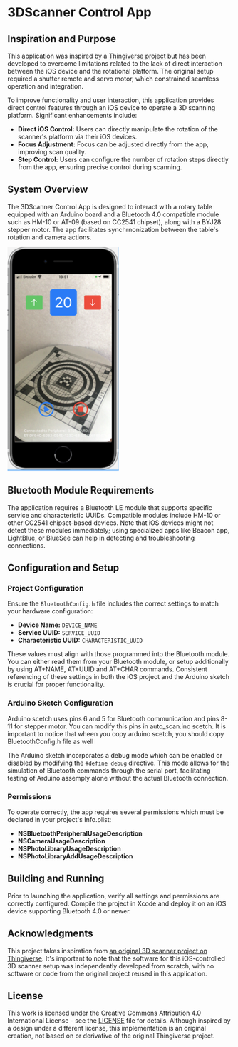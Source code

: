 # 3DScanner Control App

## Inspiration and Purpose

This application was inspired by a [Thingiverse project](https://www.thingiverse.com/thing:3958326) but has been developed to overcome limitations related to the lack of direct interaction between the iOS device and the rotational platform. The original setup required a shutter remote and servo motor, which constrained seamless operation and integration.

To improve functionality and user interaction, this application provides direct control features through an iOS device to operate a 3D scanning platform. Significant enhancements include:
- **Direct iOS Control:** Users can directly manipulate the rotation of the scanner's platform via their iOS devices.
- **Focus Adjustment:** Focus can be adjusted directly from the app, improving scan quality.
- **Step Control:** Users can configure the number of rotation steps directly from the app, ensuring precise control during scanning.

## System Overview

The 3DScanner Control App is designed to interact with a rotary table equipped with an Arduino board and a Bluetooth 4.0 compatible module such as HM-10 or AT-09 (based on CC2541 chipset), along with a BYJ28 stepper motor. The app facilitates synchrnonization between the table's rotation and camera actions.

<img src="screenshots/app_screenshot_2.png" width="250" height="500" alt="App Screenshot">

## Bluetooth Module Requirements

The application requires a Bluetooth LE module that supports specific service and characteristic UUIDs. Compatible modules include HM-10 or other CC2541 chipset-based devices. Note that iOS devices might not detect these modules immediately; using specialized apps like Beacon app, LightBlue, or BlueSee can help in detecting and troubleshooting connections.

## Configuration and Setup

### Project Configuration
Ensure the `BluetoothConfig.h` file includes the correct settings to match your hardware configuration:
- **Device Name:** `DEVICE_NAME`
- **Service UUID:** `SERVICE_UUID`
- **Characteristic UUID:** `CHARACTERISTIC_UUID`

These values must align with those programmed into the Bluetooth module. You can either read them from your Bluetooth module, or setup additionally by using AT+NAME, AT+UUID and AT+CHAR commands. Consistent referencing of these settings in both the iOS project and the Arduino sketch is crucial for proper functionality.

### Arduino Sketch Configuration

Arduino scetch uses pins 6 and 5 for Bluetooth communication and pins 8-11 for stepper motor. You can modify this pins in auto_scan.ino scetch. It is important to notice that wheen you copy arduino scetch, you should copy BluetoothConfig.h file as well

The Arduino sketch incorporates a debug mode which can be enabled or disabled by modifying the `#define debug` directive. This mode allows for the simulation of Bluetooth commands through the serial port, facilitating testing of Arduino assemply alone without the actual Bluetooth connection.

### Permissions
To operate correctly, the app requires several permissions which must be declared in your project's Info.plist:
- **NSBluetoothPeripheralUsageDescription**
- **NSCameraUsageDescription**
- **NSPhotoLibraryUsageDescription**
- **NSPhotoLibraryAddUsageDescription**

## Building and Running

Prior to launching the application, verify all settings and permissions are correctly configured. Compile the project in Xcode and deploy it on an iOS device supporting Bluetooth 4.0 or newer.

## Acknowledgments

This project takes inspiration from [an original 3D scanner project on Thingiverse](https://www.thingiverse.com/thing:3958326). It's important to note that the software for this iOS-controlled 3D scanner setup was independently developed from scratch, with no software or code from the original project reused in this application.

## License

This work is licensed under the Creative Commons Attribution 4.0 International License - see the [LICENSE](LICENSE) file for details. Although inspired by a design under a different license, this implementation is an original creation, not based on or derivative of the original Thingiverse project.
